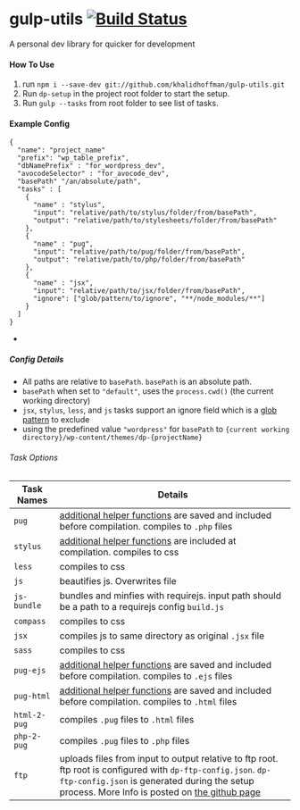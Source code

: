 # gulp-utils [![Build Status](https://travis-ci.org/khalidhoffman/gulp-utils.svg?branch=master)](https://travis-ci.org/khalidhoffman/gulp-utils)
A personal dev library for quicker for development

#### How To Use
1. run `npm i --save-dev git://github.com/khalidhoffman/gulp-utils.git`
2. Run `dp-setup` in the project root folder to start the setup.
3. Run `gulp --tasks` from root folder to see list of tasks.
 
#### Example Config
```
{
  "name": "project_name"
  "prefix": "wp_table_prefix",
  "dbNamePrefix" : "for_wordpress_dev",
  "avocodeSelector" : "for_avocode_dev",
  "basePath" "/an/absolute/path",
  "tasks" : [
    {
      "name" : "stylus",
      "input": "relative/path/to/stylus/folder/from/basePath",
      "output": "relative/path/to/stylesheets/folder/from/basePath"
    },
    {
      "name" : "pug",
      "input": "relative/path/to/pug/folder/from/basePath",
      "output": "relative/path/to/php/folder/from/basePath"
    },
    {
      "name" : "jsx",
      "input": "relative/path/to/jsx/folder/from/basePath",
      "ignore": ["glob/pattern/to/ignore", "**/node_modules/**"]
    }
  ]
}
```
* 

##### Config Details
* All paths are relative to `basePath`. `basePath` is an absolute path.
* `basePath` when set to `"default"`, uses the `process.cwd()` (the current working directory)
* `jsx`, `stylus`, `less`, and `js` tasks support an ignore field which is a [glob pattern](https://github.com/isaacs/node-glob#glob-primer) to exclude
* using the predefined value `"wordpress"` for `basePath`  to `{current working directory}/wp-content/themes/dp-{projectName}`

###### Task Options

Task Names   | Details
-------------|---------
`pug`        | [additional helper functions](commands/pug/helpers/_functions.pug) are saved  and included before compilation. compiles to `.php` files
`stylus`     | [additional helper functions](commands/stylus/lib/stylus/) are included at compilation. compiles to css
`less`       | compiles to css
`js`         | beautifies js. Overwrites file
`js-bundle`  | bundles and minfies with requirejs. input path should be a path to a requirejs config `build.js`
`compass`    | compiles to css
`jsx`        | compiles js to same directory as original `.jsx` file
`sass`       | compiles to css
`pug-ejs`    | [additional helper functions](commands/pug/helpers/_functions.pug) are saved  and included before compilation. compiles to `.ejs` files
`pug-html`   | [additional helper functions](commands/pug/helpers/_functions.pug) are saved  and included before compilation. compiles to `.html` files
`html-2-pug` | compiles `.pug` files to `.html` files
`php-2-pug`  | compiles `.pug` files to `.php` files
`ftp`        | uploads files from input to output relative to ftp root. ftp root is configured with `dp-ftp-config.json`. `dp-ftp-config.json` is generated during the setup process. More Info is posted on [the github page](https://github.com/khalidhoffman/ftp-sync)